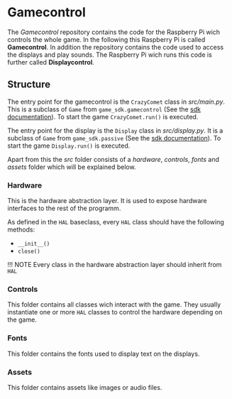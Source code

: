 # Gamecontrol

The *Gamecontrol* repository contains the code for the Raspberry Pi wich controls the whole game. In the following this Raspberry Pi is called **Gamecontrol**. In addition the repository contains the code used to access the displays and play sounds. The Raspberry Pi wich runs this code is further called **Displaycontrol**.

## Structure

The entry point for the gamecontrol is the `CrazyComet` class in *src/main.py*. This is a subclass of `Game` from `game_sdk.gamecontrol` (See the [sdk documentation](https://4d-game.github.io/sdk)). To start the game `CrazyComet.run()` is executed.

The entry point for the display is the `Display` class in *src/display.py*. It is a subclass of `Game` from `game_sdk.passive` (See the [sdk documentation](https://4d-game.github.io/sdk)). To start the game `Display.run()` is executed.

Apart from this the *src* folder consists of a *hardware*, *controls*, *fonts* and *assets* folder which will be explained below.

### Hardware
This is the hardware abstraction layer. It is used to expose hardware interfaces to the rest of the programm.

As defined in the `HAL` baseclass, every `HAL` class should have the following methods:

- `__init__()`
- `close()`

!!! NOTE
    Every class in the hardware abstraction layer should inherit from `HAL`

### Controls

This folder contains all classes wich interact with the game. They usually instantiate one or more `HAL` classes to control the hardware depending on the game.

### Fonts

This folder contains the fonts used to display text on the displays.

### Assets

This folder contains assets like images or audio files.

